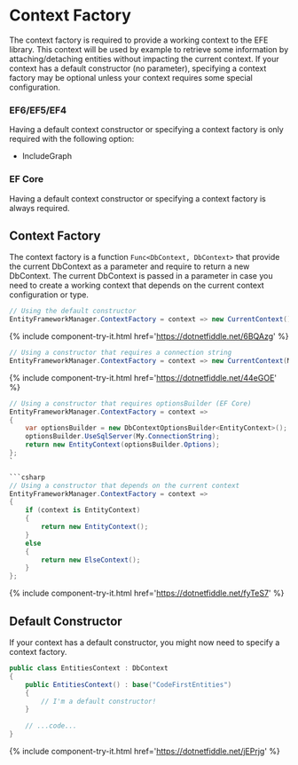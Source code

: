 # Context Factory

The context factory is required to provide a working context to the EFE library. This context will be used by example to retrieve some information by attaching/detaching entities without impacting the current context.
If your context has a default constructor (no parameter), specifying a context factory may be optional unless your context requires some special configuration.

### EF6/EF5/EF4
Having a default context constructor or specifying a context factory is only required with the following option:
- IncludeGraph

### EF Core
Having a default context constructor or specifying a context factory is always required.

## Context Factory
The context factory is a function `Func<DbContext, DbContext>` that provide the current DbContext as a parameter and require to return a new DbContext.
The current DbContext is passed in a parameter in case you need to create a working context that depends on the current context configuration or type.

```csharp
// Using the default constructor
EntityFrameworkManager.ContextFactory = context => new CurrentContext();
```
{% include component-try-it.html href='https://dotnetfiddle.net/6BQAzg' %}

```csharp
// Using a constructor that requires a connection string
EntityFrameworkManager.ContextFactory = context => new CurrentContext(My.ConnectionString);
```
{% include component-try-it.html href='https://dotnetfiddle.net/44eGOE' %}

```csharp
// Using a constructor that requires optionsBuilder (EF Core) 
EntityFrameworkManager.ContextFactory = context =>
{
	var optionsBuilder = new DbContextOptionsBuilder<EntityContext>();
	optionsBuilder.UseSqlServer(My.ConnectionString);
	return new EntityContext(optionsBuilder.Options);
};
`

```csharp
// Using a constructor that depends on the current context
EntityFrameworkManager.ContextFactory = context =>
{
	if (context is EntityContext)
	{
		return new EntityContext();
	}
	else
	{
		return new ElseContext();
	}
};
```
{% include component-try-it.html href='https://dotnetfiddle.net/fyTeS7' %}

## Default Constructor
If your context has a default constructor, you might now need to specify a context factory.


```csharp
public class EntitiesContext : DbContext
{
	public EntitiesContext() : base("CodeFirstEntities")
	{
		// I'm a default constructor!
	}
	
	// ...code...
}
```
{% include component-try-it.html href='https://dotnetfiddle.net/jEPrjg' %}
